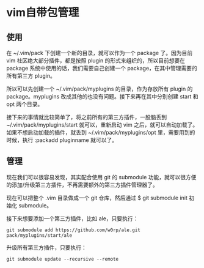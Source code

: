# vim自带包管理

## 使用

在 ~/.vim/pack 下创建一个新的目录，就可以作为一个 package 了。因为目前 vim 社区绝大部分插件，都是按照 plugin 的形式来组织的，所以目前想要在 package 系统中使用的话，我们需要自己创建一个 package，在其中管理需要的所有第三方 plugin。

所以可以先创建一个 ~/.vim/pack/myplugins 的目录，作为存放所有 plugin 的 package。myplugins 改成其他的也没有问题。接下来再在其中分别创建 start 和 opt 两个目录。

接下来的事情就比较简单了，将之前所有的第三方插件，一股脑丢到 ~/.vim/pack/myplugins/start 就可以，重新启动 vim 之后，就可以自动加载了。如果不想启动加载的插件，就丢到 ~/.vim/pack/myplugins/opt 里，需要用到的时候，执行 :packadd pluginname 就可以了。

## 管理

现在我们可以很容易发现，其实配合使用 git 的 submodule 功能，就可以很方便的添加/升级第三方插件，不再需要额外的第三方插件管理器了。

现在可以把整个 .vim 目录做成一个 git 仓库，然后通过 $ git submodule init 初始化 submodule。

接下来想要添加一个第三方插件，比如 ale，只要执行：

``` shell
git submodule add https://github.com/w0rp/ale.git pack/myplugins/start/ale
```
升级所有第三方插件，只要执行：
``` shell
git submodule update --recursive --remote
```

